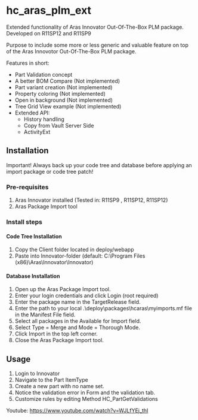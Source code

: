 # hc_aras_plm_ext
Extended functionality of Aras Innovator Out-Of-The-Box PLM package.
Developed on R11SP12 and R11SP9

Purpose to include some more or less generic and valuable feature on top of the Aras Innovotor Out-Of-The-Box PLM package.

Features in short:
* Part Validation concept
* A better BOM Compare (Not implemented)
* Part variant creation (Not implemented)
* Property coloring (Not implemented)
* Open in background (Not implemented)
* Tree Grid View example (Not implemented)
* Extended API:
   * History handling
   * Copy from Vault Server Side
   * ActivityExt
   
 ## Installation 
 Important!
 Always back up your code tree and database before applying an import package or code tree patch!
 
 ### Pre-requisites
 1. Aras Innovator installed (Tested in: R11SP9 , R11SP12, R11SP12)
 2. Aras Package Import tool
 
 ### Install steps
 #### Code Tree Installation
 1. Copy the Client folder located in deploy/webapp
 2. Paste into Innovator-folder (default: C:\Program Files (x86)\Aras\Innovator\Innovator)
 
 #### Database Installation
 1. Open up the Aras Package Import tool.
 2. Enter your login credentials and click Login (root required)
 3. Enter the package name in the TargetRelease field.
 4. Enter the path to your local .\deploy\packages\hcaras\myimports.mf file in the Manifest File field.
 5. Select all packages in the Available for Import field.
 6. Select Type = Merge and Mode = Thorough Mode.
 7. Click Import in the top left corner.
 8. Close the Aras Package Import tool.
 
 ## Usage
 1. Login to Innovator
 2. Navigate to the Part ItemType
 3. Create a new part with no name set.
 4. Notice the validation error in Form and the validation tab.
 5. Customize rules by editing Method HC_PartGetValidations
 
 Youtube: https://www.youtube.com/watch?v=WJLfYEj_thI
